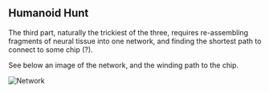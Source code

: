 ## Humanoid Hunt

The third part, naturally the trickiest of the three, requires re-assembling fragments of neural tissue into one network, and finding the shortest path to connect to some chip (?). 

See below an image of the network, and the winding path to the chip.

![Network](/part3/tissue-pathed.png?raw=true)

